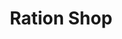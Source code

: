 ---
title: "Ration Shop"
url: /sreekrishnapuram-post-palakkad-kerala/ration-shop/
shop: Lebensmittel
---